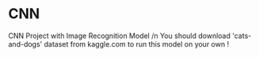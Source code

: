 # CNN
CNN Project with Image Recognition Model /n
You should download 'cats-and-dogs' dataset from kaggle.com to run this model on your own !
